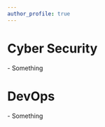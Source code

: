 ```yaml
---
author_profile: true
---
```


<h1>‎‎Cyber Security</h1>

<p>
‎‎‎‎- Something
</p>


<h1>‎‎DevOps</h1>

<p>
‎‎‎‎- Something
</p>
